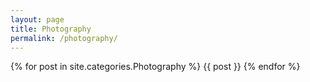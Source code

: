 ```yaml
---
layout: page
title: Photography
permalink: /photography/
---
```


<div id="po-po-po-post">
  {% for post in site.categories.Photography %}
    {{ post }}
  {% endfor %}
</div>
